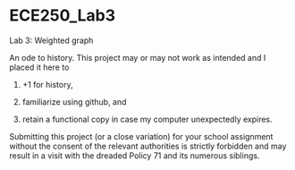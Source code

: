 # ECE250_Lab3
Lab 3: Weighted graph

An ode to history. This project may or may not work as intended and I placed it here to 

1) +1 for history, 

2) familiarize using github, and

3) retain a functional copy in case my computer unexpectedly expires.

Submitting this project (or a close variation) for your school assignment without the consent of the relevant authorities is strictly forbidden and may result in a visit with the dreaded Policy 71 and its numerous siblings.
